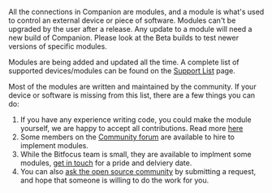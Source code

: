 All the connections in Companion are modules, and a module is what's used to control an external device or piece of software. Modules can't be upgraded by the user after a release. Any update to a module will need a new build of Companion. Please look at the Beta builds to test newer versions of specific modules.

Modules are being added and updated all the time. A complete list of supported devices/modules can be found on the [Support List](https://bitfocus.io/support) page.

Most of the modules are written and maintained by the community. If your device or software is missing from this list, there are a few things you can do:
1. If you have any experience writing code, you could make the module yourself, we are happy to accept all contributions. Read more [here](https://github.com/bitfocus/companion-module-base/wiki/Module-development-101)
2. Some members on the [Community forum](https://bfoc.us/qjk0reeqmy) are available to hire to implement modules.
3. While the Bitfocus team is small, they are available to implment some modules, [get in touch](https://bitfocus.io/about#intouch) for a pride and delviery date.
4. You can also [ask the open source community](https://bfoc.us/5xcykgx03n) by submitting a request, and hope that someone is willing to do the work for you.

